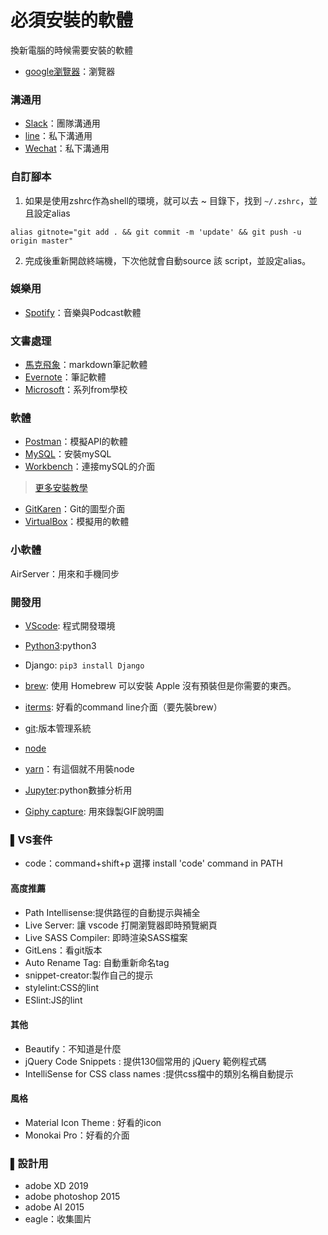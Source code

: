 # 必須安裝的軟體

換新電腦的時候需要安裝的軟體

- [google瀏覽器](https://www.google.com/intl/zh-TW/chrome/)：瀏覽器

### 溝通用

- [Slack](https://slack.com/intl/en-tw/)：團隊溝通用
- [line](https://line.me/zh-hant/)：私下溝通用
- [Wechat](https://wx.qq.com/wechat?lang=zh_TW)：私下溝通用

### 自訂腳本

1. 如果是使用zshrc作為shell的環境，就可以去 ~ 目錄下，找到 `~/.zshrc`，並且設定alias

```shell
alias gitnote="git add . && git commit -m 'update' && git push -u origin master"
```
2. 完成後重新開啟終端機，下次他就會自動source 該 script，並設定alias。

### 娛樂用

- [Spotify](https://www.spotify.com/tw/)：音樂與Podcast軟體

###  文書處理

- [馬克飛象](https://maxiang.io/)：markdown筆記軟體
- [Evernote](https://evernote.com/intl/zh-tw)：筆記軟體
- [Microsoft](http://download.cc.ntu.edu.tw/)：系列from學校

### 軟體

- [Postman](https://www.getpostman.com/)：模擬API的軟體
- [MySQL](https://dev.mysql.com/downloads/mysql/)：安裝mySQL
- [Workbench](https://www.mysql.com/products/workbench/)：連接mySQL的介面
> [更多安裝教學](http://homepage.ntu.edu.tw/~wyang/db2019/slides/db2019_hw2.pdf)
- [GitKaren](https://www.gitkraken.com/)：Git的圖型介面
- [VirtualBox](https://www.virtualbox.org/wiki/Downloads)：模擬用的軟體


### 小軟體

AirServer：用來和手機同步


### 開發用
- [VScode](https://code.visualstudio.com): 程式開發環境
- [Python3](https://www.python.org/downloads/release/python-368/):python3
- Django: `pip3 install Django`
- [brew](https://brew.sh/index_zh-tw): 使用 Homebrew 可以安裝 Apple 沒有預裝但是你需要的東西。
- [iterms](https://medium.com/statementdog-engineering/prettify-your-zsh-command-line-prompt-3ca2acc967f): 好看的command line介面（要先裝brew）
- [git](https://git-scm.com/book/zh-tw/v1/%E9%96%8B%E5%A7%8B-%E5%AE%89%E8%A3%9D-Git):版本管理系統
- [node](https://nodejs.org/zh-tw/download/)
- [yarn](https://yarnpkg.com/zh-Hant/docs/install#mac-stable)：有這個就不用裝node


- [Jupyter](https://jupyter.org/install):python數據分析用
- [Giphy capture](https://giphy.com/apps/giphycapture): 用來錄製GIF說明圖

### ▌VS套件

- code：command+shift+p 選擇 install 'code' command in PATH

#### 高度推薦

- Path Intellisense:提供路徑的自動提示與補全
- Live Server: 讓 vscode 打開瀏覽器即時預覽網頁
- Live SASS Compiler: 即時渲染SASS檔案
- GitLens：看git版本
- Auto Rename Tag: 自動重新命名tag
- snippet-creator:製作自己的提示
- stylelint:CSS的lint
- ESlint:JS的lint

#### 其他

- Beautify：不知道是什麼
- jQuery Code Snippets : 提供130個常用的 jQuery 範例程式碼
- IntelliSense for CSS class names :提供css檔中的類別名稱自動提示

#### 風格

- Material Icon Theme : 好看的icon
- Monokai Pro：好看的介面


### ▌設計用

- adobe XD 2019
- adobe photoshop 2015
- adobe AI 2015
- eagle：收集圖片

